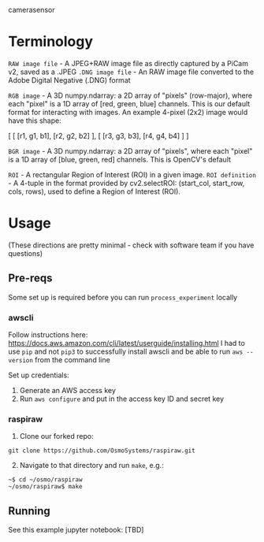 camerasensor


# Terminology
`RAW image file` - A JPEG+RAW image file as directly captured by a PiCam v2, saved as a .JPEG
`.DNG image file` - An RAW image file converted to the Adobe Digital Negative (.DNG) format

`RGB image` - A 3D numpy.ndarray: a 2D array of "pixels" (row-major), where each "pixel" is a 1D array of [red, green, blue] channels. This is our default format for interacting with images. An example 4-pixel (2x2) image would have this shape:

[
 [ [r1, g1, b1], [r2, g2, b2] ],
 [ [r3, g3, b3], [r4, g4, b4] ]
]

`BGR image` - A 3D numpy.ndarray: a 2D array of "pixels", where each "pixel" is a 1D array of [blue, green, red] channels. This is OpenCV's default

`ROI` - A rectangular Region of Interest (ROI) in a given image.
`ROI definition` - A 4-tuple in the format provided by cv2.selectROI: (start_col, start_row, cols, rows), used to define a Region of Interest (ROI).


# Usage
(These directions are pretty minimal - check with software team if you have questions)

## Pre-reqs
Some set up is required before you can run `process_experiment` locally

### awscli
Follow instructions here: https://docs.aws.amazon.com/cli/latest/userguide/installing.html
I had to use `pip` and not `pip3` to successfully install awscli and be able to run `aws --version` from the command line

Set up credentials:
1. Generate an AWS access key
2. Run `aws configure` and put in the access key ID and secret key

### raspiraw
1. Clone our forked repo:
```
git clone https://github.com/OsmoSystems/raspiraw.git
```

2. Navigate to that directory and run `make`, e.g.:
```
~$ cd ~/osmo/raspiraw
~/osmo/raspiraw$ make
```

## Running
See this example jupyter notebook: [TBD]

